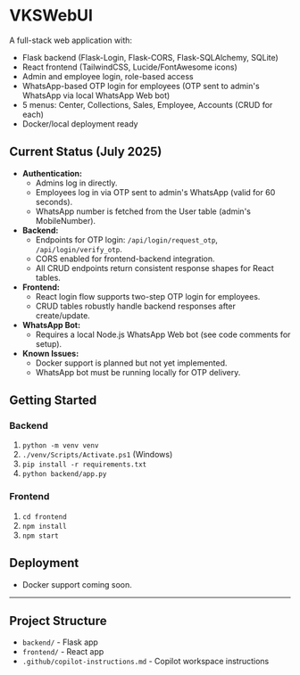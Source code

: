 # VKSWebUI

A full-stack web application with:
- Flask backend (Flask-Login, Flask-CORS, Flask-SQLAlchemy, SQLite)
- React frontend (TailwindCSS, Lucide/FontAwesome icons)
- Admin and employee login, role-based access
- WhatsApp-based OTP login for employees (OTP sent to admin's WhatsApp via local WhatsApp Web bot)
- 5 menus: Center, Collections, Sales, Employee, Accounts (CRUD for each)
- Docker/local deployment ready

## Current Status (July 2025)
- **Authentication:**
  - Admins log in directly.
  - Employees log in via OTP sent to admin's WhatsApp (valid for 60 seconds).
  - WhatsApp number is fetched from the User table (admin's MobileNumber).
- **Backend:**
  - Endpoints for OTP login: `/api/login/request_otp`, `/api/login/verify_otp`.
  - CORS enabled for frontend-backend integration.
  - All CRUD endpoints return consistent response shapes for React tables.
- **Frontend:**
  - React login flow supports two-step OTP login for employees.
  - CRUD tables robustly handle backend responses after create/update.
- **WhatsApp Bot:**
  - Requires a local Node.js WhatsApp Web bot (see code comments for setup).
- **Known Issues:**
  - Docker support is planned but not yet implemented.
  - WhatsApp bot must be running locally for OTP delivery.

## Getting Started

### Backend
1. `python -m venv venv`
2. `./venv/Scripts/Activate.ps1` (Windows)
3. `pip install -r requirements.txt`
4. `python backend/app.py`

### Frontend
1. `cd frontend`
2. `npm install`
3. `npm start`

## Deployment
- Docker support coming soon.

---

## Project Structure
- `backend/` - Flask app
- `frontend/` - React app
- `.github/copilot-instructions.md` - Copilot workspace instructions
